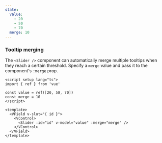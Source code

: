 ```yaml
---
state:
  value:
    - 20
    - 50
    - 70
  merge: 10
---
```


### Tooltip merging

The `<Slider />` component can automatically merge multiple tooltips when they
reach a certain threshold. Specify a `merge` value and pass it to the
component's `:merge` prop.

<!--code-->

```vue
<script setup lang="ts">
import { ref } from 'vue'

const value = ref([20, 50, 70])
const merge = 10
</script>

<template>
  <VField v-slot="{ id }">
    <VControl>
      <Slider :id="id" v-model="value" :merge="merge" />
    </VControl>
  </VField>
</template>
```

<!--/code-->

<!--example-->

<div class="columns mt-2">
  <div class="column is-6">
    <VField v-slot="{ id }" class="pt-5 px-4 is-slider-info">
      <VControl>
        <Slider 
          :id="id"
          v-model="frontmatter.state.value" 
          :merge="frontmatter.state.merge"
        />
      </VControl>
    </VField>
  </div>
</div>

<!--/example-->
